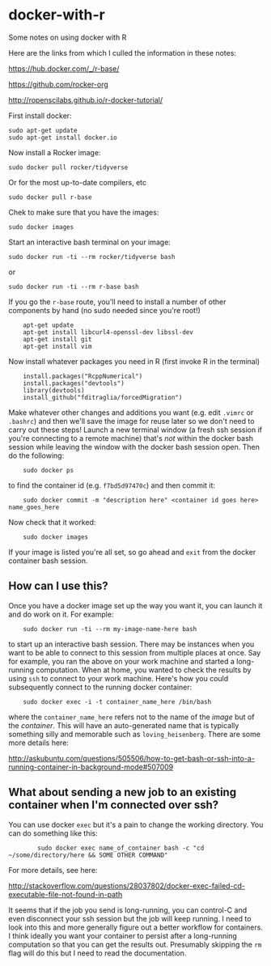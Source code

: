 # docker-with-r
Some notes on using docker with R

Here are the links from which I culled the information in these notes:

https://hub.docker.com/_/r-base/

https://github.com/rocker-org

http://ropenscilabs.github.io/r-docker-tutorial/


First install docker:

    sudo apt-get update
    sudo apt-get install docker.io
    
Now install a Rocker image:

    sudo docker pull rocker/tidyverse
    
Or for the most up-to-date compilers, etc
    
    sudo docker pull r-base
    
Chek to make sure that you have the images:
    
    sudo docker images
    
Start an interactive bash terminal on your image:

    sudo docker run -ti --rm rocker/tidyverse bash

or

    sudo docker run -ti --rm r-base bash
    
If you go the `r-base` route, you'll need to install a number of other components by hand (no sudo needed since you're root!)
        
        apt-get update
        apt-get install libcurl4-openssl-dev libssl-dev
        apt-get install git
        apt-get install vim

Now install whatever packages you need in R (first invoke R in the terminal)

        install.packages("RcppNumerical")
        install.packages("devtools")
        library(devtools)
        install_github("fditraglia/forcedMigration")
        
Make whatever other changes and additions you want (e.g. edit `.vimrc` or `.bashrc`) and then we'll save the image for reuse later so we don't need to carry out these steps! Launch a new terminal window (a fresh ssh session if you're connecting to a remote machine) that's *not* within the docker bash session while leaving the window with the docker bash session open. Then do the following:

        sudo docker ps
        
to find the container id (e.g. `f7bd5d97470c`) and then commit it:

        sudo docker commit -m "description here" <container id goes here>  name_goes_here
        
Now check that it worked:

        sudo docker images
        
If your image is listed you're all set, so go ahead and `exit` from the docker container bash session.

## How can I use this?
Once you have a docker image set up the way you want it, you can launch it and do work on it. For example:
        
        sudo docker run -ti --rm my-image-name-here bash
        
to start up an interactive bash session. There may be instances when you want to be able to connect to this session from multiple places at once. Say for example, you ran the above on your work machine and started a long-running computation. When at home, you wanted to check the results by using `ssh` to connect to your work machine. Here's how you could subsequently connect to the running docker container:

        sudo docker exec -i -t container_name_here /bin/bash
        
where the `container_name_here` refers not to the name of the *image* but of the *container*. This will have an auto-generated name that is typically something silly and memorable such as `loving_heisenberg`. There are some more details here:

http://askubuntu.com/questions/505506/how-to-get-bash-or-ssh-into-a-running-container-in-background-mode#507009

## What about sending a new job to an existing container when I'm connected over ssh?

You can use docker `exec` but it's a pain to change the working directory. You can do something like this:

            sudo docker exec name_of_container bash -c "cd ~/some/directory/here && SOME OTHER COMMAND"

For more details, see here:

http://stackoverflow.com/questions/28037802/docker-exec-failed-cd-executable-file-not-found-in-path

It seems that if the job you send is long-running, you can control-C and even disconnect your ssh session but the job will keep running. I need to look into this and more generally figure out a better workflow for containers. I think ideally you want your container to persist after a long-running computation so that you can get the results out. Presumably skipping the `rm` flag will do this but I need to read the documentation.



